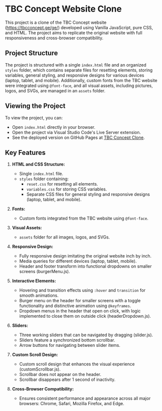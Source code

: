 # TBC Concept Website Clone

This project is a clone of the TBC Concept website (https://tbcconcept.ge/ge/) developed using Vanilla JavaScript, pure CSS, and HTML. The project aims to replicate the original website with full responsiveness and cross-browser compatibility.

## Project Structure

The project is structured with a single `index.html` file and an organized `styles` folder, which contains separate files for resetting elements, storing variables, general styling, and responsive designs for various devices (laptop, tablet, and mobile). Additionally, custom fonts from the TBC website were integrated using `@font-face`, and all visual assets, including pictures, logos, and SVGs, are managed in an `assets` folder.

## Viewing the Project

To view the project, you can:
- Open `index.html` directly in your browser.
- Open the project via Visual Studio Code's Live Server extension.
- See the deployed version on GitHub Pages at [TBC Concept Clone](https://nuccaa99.github.io/TBC_concept/).

## Key Features

1. **HTML and CSS Structure:**
   - Single `index.html` file.
   - `styles` folder containing:
     - `reset.css` for resetting all elements.
     - `variables.css` for storing CSS variables.
     - Separate CSS files for general styling and responsive designs (laptop, tablet, and mobile).

2. **Fonts:**
   - Custom fonts integrated from the TBC website using `@font-face`.

3. **Visual Assets:**
   - `assets` folder for all images, logos, and SVGs.

4. **Responsive Design:**
   - Fully responsive design imitating the original website inch by inch.
   - Media queries for different devices (laptop, tablet, mobile).
   - Header and footer transform into functional dropdowns on smaller screens (burgerMenu.js).

5. **Interactive Elements:**
   - Hovering and transition effects using `:hover` and `transition` for smooth animations.
   - Burger menu on the header for smaller screens with a toggle functionality and distinctive animation using `@keyframes`.
   - Dropdown menus in the header that open on click, with logic implemented to close them on outside click (headerDropdown.js).

6. **Sliders:**
   - Three working sliders that can be navigated by dragging (slider.js).
   - Sliders feature a synchronized bottom scrollbar.
   - Arrow buttons for navigating between slider items.

7. **Custom Scroll Design:**
   - Custom scroll design that enhances the visual experience (customScrollbar.js).
   - Scrollbar does not appear on the header.
   - Scrollbar disappears after 1 second of inactivity.

8. **Cross-Browser Compatibility:**
   - Ensures consistent performance and appearance across all major browsers: Chrome, Safari, Mozilla Firefox, and Edge.


